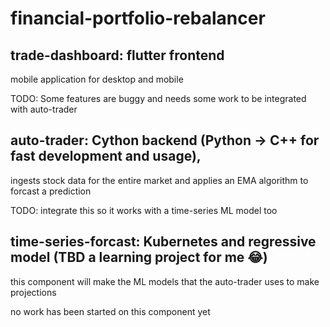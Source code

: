 # financial-portfolio-rebalancer
## trade-dashboard: flutter frontend
mobile application for desktop and mobile

TODO: Some features are buggy and needs some work to be integrated with auto-trader
## auto-trader: Cython backend (Python -> C++ for fast development and usage),
ingests stock data for the entire market and applies an EMA algorithm to forcast a prediction

TODO: integrate this so it works with a time-series ML model too
## time-series-forcast: Kubernetes and regressive model (TBD a learning project for me 😂)
this component will make the ML models that the auto-trader uses to make projections

no work has been started on this component yet
